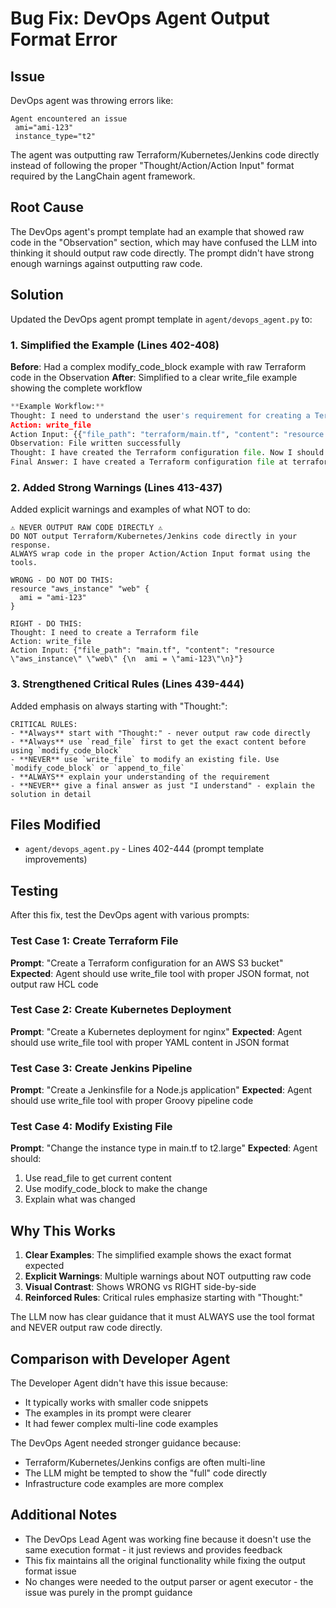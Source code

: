 # Bug Fix: DevOps Agent Output Format Error

## Issue
DevOps agent was throwing errors like:
```
Agent encountered an issue 
 ami="ami-123"
 instance_type="t2"
```

The agent was outputting raw Terraform/Kubernetes/Jenkins code directly instead of following the proper "Thought/Action/Action Input" format required by the LangChain agent framework.

## Root Cause
The DevOps agent's prompt template had an example that showed raw code in the "Observation" section, which may have confused the LLM into thinking it should output raw code directly. The prompt didn't have strong enough warnings against outputting raw code.

## Solution
Updated the DevOps agent prompt template in `agent/devops_agent.py` to:

### 1. Simplified the Example (Lines 402-408)
**Before**: Had a complex modify_code_block example with raw Terraform code in the Observation
**After**: Simplified to a clear write_file example showing the complete workflow

```python
**Example Workflow:**
Thought: I need to understand the user's requirement for creating a Terraform EC2 configuration.
Action: write_file
Action Input: {{"file_path": "terraform/main.tf", "content": "resource \\"aws_instance\\" \\"web\\" {{\\n  ami = \\"ami-123\\"\\n  instance_type = \\"t2.micro\\"\\n}}"}}
Observation: File written successfully
Thought: I have created the Terraform configuration file. Now I should explain what was done.
Final Answer: I have created a Terraform configuration file at terraform/main.tf that defines an AWS EC2 instance resource. The configuration includes the AMI ID and instance type. You can now run 'terraform init' and 'terraform apply' to provision this resource.
```

### 2. Added Strong Warnings (Lines 413-437)
Added explicit warnings and examples of what NOT to do:

```
⚠️ NEVER OUTPUT RAW CODE DIRECTLY ⚠️
DO NOT output Terraform/Kubernetes/Jenkins code directly in your response.
ALWAYS wrap code in the proper Action/Action Input format using the tools.

WRONG - DO NOT DO THIS:
resource "aws_instance" "web" {
  ami = "ami-123"
}

RIGHT - DO THIS:
Thought: I need to create a Terraform file
Action: write_file
Action Input: {"file_path": "main.tf", "content": "resource \"aws_instance\" \"web\" {\n  ami = \"ami-123\"\n}"}
```

### 3. Strengthened Critical Rules (Lines 439-444)
Added emphasis on always starting with "Thought:":

```
CRITICAL RULES:
- **Always** start with "Thought:" - never output raw code directly
- **Always** use `read_file` first to get the exact content before using `modify_code_block`
- **NEVER** use `write_file` to modify an existing file. Use `modify_code_block` or `append_to_file`
- **ALWAYS** explain your understanding of the requirement
- **NEVER** give a final answer as just "I understand" - explain the solution in detail
```

## Files Modified
- `agent/devops_agent.py` - Lines 402-444 (prompt template improvements)

## Testing
After this fix, test the DevOps agent with various prompts:

### Test Case 1: Create Terraform File
**Prompt**: "Create a Terraform configuration for an AWS S3 bucket"
**Expected**: Agent should use write_file tool with proper JSON format, not output raw HCL code

### Test Case 2: Create Kubernetes Deployment
**Prompt**: "Create a Kubernetes deployment for nginx"
**Expected**: Agent should use write_file tool with proper YAML content in JSON format

### Test Case 3: Create Jenkins Pipeline
**Prompt**: "Create a Jenkinsfile for a Node.js application"
**Expected**: Agent should use write_file tool with proper Groovy pipeline code

### Test Case 4: Modify Existing File
**Prompt**: "Change the instance type in main.tf to t2.large"
**Expected**: Agent should:
1. Use read_file to get current content
2. Use modify_code_block to make the change
3. Explain what was changed

## Why This Works
1. **Clear Examples**: The simplified example shows the exact format expected
2. **Explicit Warnings**: Multiple warnings about NOT outputting raw code
3. **Visual Contrast**: Shows WRONG vs RIGHT side-by-side
4. **Reinforced Rules**: Critical rules emphasize starting with "Thought:"

The LLM now has clear guidance that it must ALWAYS use the tool format and NEVER output raw code directly.

## Comparison with Developer Agent
The Developer Agent didn't have this issue because:
- It typically works with smaller code snippets
- The examples in its prompt were clearer
- It had fewer complex multi-line code examples

The DevOps Agent needed stronger guidance because:
- Terraform/Kubernetes/Jenkins configs are often multi-line
- The LLM might be tempted to show the "full" code directly
- Infrastructure code examples are more complex

## Additional Notes
- The DevOps Lead Agent was working fine because it doesn't use the same execution format - it just reviews and provides feedback
- This fix maintains all the original functionality while fixing the output format issue
- No changes were needed to the output parser or agent executor - the issue was purely in the prompt guidance
